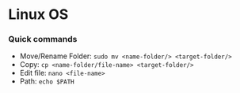 # Linux OS

### Quick commands

- Move/Rename Folder: `sudo mv <name-folder/> <target-folder/>`
- Copy: `cp <name-folder/file-name> <target-folder/>`
- Edit file: `nano <file-name>`
- Path: `echo $PATH`
